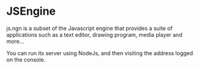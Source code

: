 # JSEngine
js.ngn is a subset of the Javascript engine 
that provides a suite of applications such as
a text editor, drawing program, media player 
and more...

You can run its server using NodeJs, and then visiting the address logged on the console.
